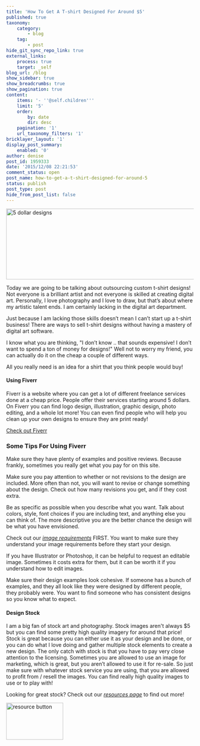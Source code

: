 ```yaml
---
title: 'How To Get A T-shirt Designed For Around $5'
published: true
taxonomy:
    category:
        - blog
    tag:
        - post
hide_git_sync_repo_link: true
external_links:
    process: true
    target: _self
blog_url: /blog
show_sidebar: true
show_breadcrumbs: true
show_pagination: true
content:
    items: '- ''@self.children'''
    limit: '5'
    order:
        by: date
        dir: desc
    pagination: '1'
    url_taxonomy_filters: '1'
bricklayer_layout: '1'
display_post_summary:
    enabled: '0'
author: denise
post_id: 1959333
date: '2015/12/08 22:21:53'
comment_status: open
post_name: how-to-get-a-t-shirt-designed-for-around-5
status: publish
post_type: post
hide_from_post_list: false
---
```


<img class="aligncenter wp-image-1959536" src="https://printaura.com/wp-content/uploads/2015/12/5dollarteebanner-1024x302.jpg" alt="5 dollar designs" width="646" height="190" />

Today we are going to be talking about outsourcing custom t-shirt designs! Not everyone is a brilliant artist and not everyone is skilled at creating digital art. Personally, I love photography and I love to draw, but that’s about where my artistic talent ends. I am certainly lacking in the digital art department.

Just because I am lacking those skills doesn’t mean I can’t start up a t-shirt business! There are ways to sell t-shirt designs without having a mastery of digital art software.

I know what you are thinking, "I don’t know .. that sounds expensive! I don’t want to spend a ton of money for designs!" Well not to worry my friend, you can actually do it on the cheap a couple of different ways.

All you really need is an idea for a shirt that you think people would buy!
<h4>Using Fiverr</h4>
Fiverr is a website where you can get a lot of different freelance services done at a cheap price. People offer their services starting around 5 dollars. On Fiverr you can find logo design, illustration, graphic design, photo editing, and a whole lot more! You can even find people who will help you clean up your own designs to ensure they are print ready!

<a href="https://www.fiverr.com/s2/992b09d8ff" target="_blank">Check out Fiverr </a>
<h3>Some Tips For Using Fiverr</h3>
Make sure they have plenty of examples and positive reviews. Because frankly, sometimes you really get what you pay for on this site.

Make sure you pay attention to whether or not revisions to the design are included. More often than not, you will want to revise or change something about the design. Check out how many revisions you get, and if they cost extra.

Be as specific as possible when you describe what you want. Talk about colors, style, font choices if you are including text, and anything else you can think of. The more descriptive you are the better chance the design will be what you have envisioned.

Check out our <em><a href="https://printaura.com/image-requirements/" target="_blank">image requirements</a></em> FIRST. You want to make sure they understand your image requirements before they start your design.

If you have Illustrator or Photoshop, it can be helpful to request an editable image. Sometimes it costs extra for them, but it can be worth it if you understand how to edit images.

Make sure their design examples look cohesive. If someone has a bunch of examples, and they all look like they were designed by different people, they probably were. You want to find someone who has consistent designs so you know what to expect.
<h4>Design Stock</h4>
I am a big fan of stock art and photography. Stock images aren't always $5 but you can find some pretty high quality imagery for around that price! Stock is great because you can either use it as your design and be done, or you can do what I love doing and gather multiple stock elements to create a new design. The only catch with stock is that you have to pay very close attention to the licensing. Sometimes you are allowed to use an image for marketing, which is great, but you aren’t allowed to use it for re-sale. So just make sure with whatever stock service you are using, that you are allowed to profit from / resell the images. You can find really high quality images to use or to play with!

Looking for great stock? Check out our <em><a href="https://printaura.com/resources" target="_blank">resources page</a></em> to find out more!

<a href="https://printaura.com/resources"><img class="wp-image-1959668 alignleft" src="https://printaura.com/wp-content/uploads/2015/12/resource-button.jpg" alt="resource button" width="153" height="99" /></a>